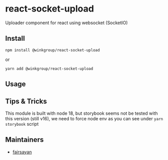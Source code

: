 # react-socket-upload
Uploader component for react using websocket (SocketIO)

## Install
```
npm install @winkgroup/react-socket-upload
```

or

```
yarn add @winkgroup/react-socket-upload
```

## Usage

## Tips & Tricks
This module is built with node 18, but storybook seems not be tested with this version (still v16), we need to force node env as you can see under ```yarn storybook``` script

## Maintainers
* [fairsayan](https://github.com/fairsayan)